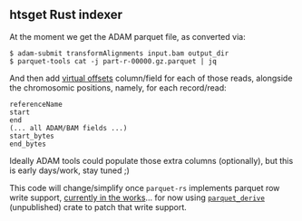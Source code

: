 ## htsget Rust indexer

At the moment we get the ADAM parquet file, as converted via:

```shell
$ adam-submit transformAlignments input.bam output_dir
$ parquet-tools cat -j part-r-00000.gz.parquet | jq
```

And then add [virtual offsets](https://github.com/rust-bio/rust-htslib/pull/40/files) column/field for each of those reads, alongside the chromosomic positions, namely, for each record/read:

```
referenceName
start
end
(... all ADAM/BAM fields ...)
start_bytes
end_bytes
```

Ideally ADAM tools could populate those extra columns (optionally), but this is early days/work, stay tuned ;)

This code will change/simplify once `parquet-rs` implements parquet row write support, [currently in the works](https://github.com/apache/arrow/pull/4140)... for now using [`parquet_derive`](https://github.com/ccakes/parquet_derive) (unpublished) crate to patch that write support.
